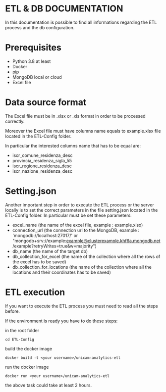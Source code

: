 # ETL & DB DOCUMENTATION

In this documentation is possible to find all informations regarding the ETL process and the db configuration.

# Prerequisites
- Python 3.8 at least
- Docker
- pip
- MongoDB local or cloud
- Excel file

# Data source format
The Excel file must be in .xlsx or .xls format in order to be processed correctly.

Moreover the Excel file must have columns name equals to example.xlsx file located in the ETL-Config folder.

In particular the interested columns name that has to be equal are:
- iscr_comune_residenza_desc 
- provincia_residenza_sigla_55
- iscr_regione_residenza_desc
- iscr_nazione_residenza_desc

# Setting.json
Another important step in order to execute the ETL process or the server locally is to set the correct parameters in the file setting.json located in the ETL-Config folder.
In particular must be set these parameters:
- excel_name (the name of the excel file, example : example.xlsx)
- connection_url (the connection url to the MongoDB, example : 'mongodb://localhost:27017/' or "mongodb+srv://example:example@clusterexample.khf6a.mongodb.net/example?retryWrites=true&w=majority")
- db_name (the name of the target db)
- db_collection_for_excel (the name of the collection where all the rows of the excel has to be saved)
- db_collection_for_locations (the name of the collection where all the locations and their coordinates has to be saved)


# ETL execution
If you want to execute the ETL process you must need to read all the steps before.

If the environment is ready you have to do these steps:

in the root folder 
```
cd ETL-Config
```
build the docker image
```
docker build -t <your username>/unicam-analytics-etl 
```
run the docker image
```
docker run <your username>/unicam-analytics-etl 
```
the above task could take at least 2 hours.